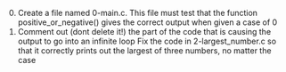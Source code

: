 0. Create a file named 0-main.c. This file must test that the function positive_or_negative() gives the correct output when given a case of 0
1. Comment out (dont delete it!) the part of the code that is causing the output to go into an infinite loop
Fix the code in 2-largest_number.c so that it correctly prints out the largest of three numbers, no matter the case
